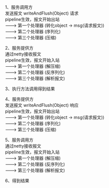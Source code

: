 1、服务调用方  
发送报文 writeAndFlush(Object) 请求  
pipeline生效，报文开始出站  
---> 第一个处理器 (转化object -> msg(请求报文))  
---> 第二个处理器 (序列化)  
---> 第三个处理器 (压缩)  

2、服务提供方  
通过netty接收报文  
pipeline生效，报文开始入站  
---> 第一个处理器 (解压缩)  
---> 第二个处理器 (反序列化)  
---> 第三个处理器 (解析报文)

3、执行方法调用得到结果

4、服务提供方  
发送报文 writeAndFlush(Object) 响应  
pipeline生效，报文开始出站  
---> 第一个处理器 (转化object -> msg(请求报文))  
---> 第二个处理器 (序列化)  
---> 第三个处理器 (压缩)  

5、服务调用方  
通过netty接收报文  
pipeline生效，报文开始入站  
---> 第一个处理器 (解压缩)  
---> 第二个处理器 (反序列化)  
---> 第三个处理器 (解析报文)  

6、得到结果